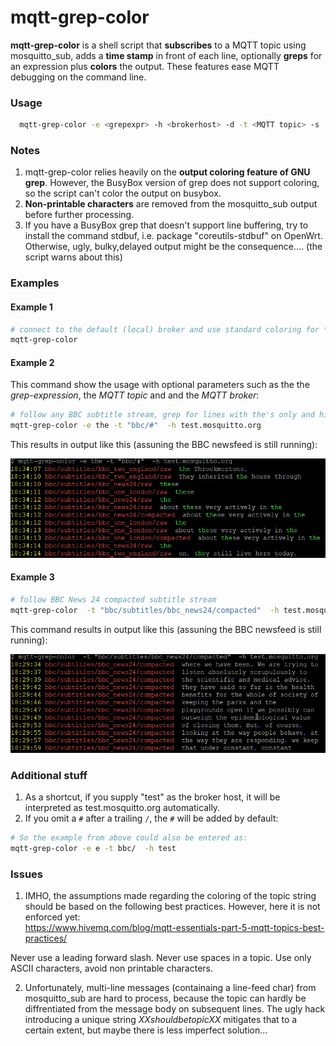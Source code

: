 # mqtt-grep-color

**mqtt-grep-color** is a shell script that **subscribes** to a MQTT topic using mosquitto_sub, adds a **time stamp** in front of each line, optionally **greps** for an expression plus **colors** the output. These features ease MQTT debugging on the command line.

### Usage
```sh
  mqtt-grep-color -e <grepexpr> -h <brokerhost> -d -t <MQTT topic> -s
```

### Notes
1. mqtt-grep-color relies heavily on the **output coloring feature of GNU grep**. However, the BusyBox version of grep does not support coloring, so the script can't color the output on busybox.
2. **Non-printable characters** are removed from the mosquitto_sub output before further processing.
3. If you have a BusyBox grep that doesn't support line buffering, try to install the command stdbuf, i.e. package "coreutils-stdbuf" on OpenWrt. Otherwise, ugly, bulky,delayed output might be the consequence.... (the script warns about this)

### Examples

#### Example 1

```sh
# connect to the default (local) broker and use standard coloring for *all* messages from the broker
mqtt-grep-color
```

#### Example 2

This command show the usage with optional parameters such as the the _grep-expression_, the _MQTT topic_ and and the _MQTT broker_:
```sh
# follow any BBC subtitle stream, grep for lines with the's only and highlight them (dosn't make much sense but shows the capabilities)
mqtt-grep-color -e the -t "bbc/#"  -h test.mosquitto.org
```
This results in output  like this (assuning the BBC newsfeed is still running):

![Sample output from mqtt-grep-color with a grep option](sample_bbc24_with_the.png?raw=true "Sample output with grep expression")

#### Example 3

```sh
# follow BBC News 24 compacted subtitle stream 
mqtt-grep-color  -t "bbc/subtitles/bbc_news24/compacted"  -h test.mosquitto.org
```

This command results in output like this (assuning the BBC newsfeed is still running):

![Another sample output from mqtt-grep-color](sample_bbc24.png?raw=true "Sample output from the BBC MQTT feed")

### Additional stuff

1. As a shortcut, if you supply "test" as the broker host, it will be interpreted as test.mosquitto.org automatically.
2. If you omit a `#` after a trailing `/`, the `#` will be added by default:

```sh
# So the example from above could also be entered as:
mqtt-grep-color -e e -t bbc/  -h test
```

### Issues

1. IMHO, the assumptions made regarding the coloring of the topic string should be based on the following best practices. However, here it is not enforced yet:  
<https://www.hivemq.com/blog/mqtt-essentials-part-5-mqtt-topics-best-practices/>

  Never use a leading forward slash.
  Never use spaces in a topic.
  Use only ASCII characters, avoid non printable characters.

2. Unfortunately, multi-line messages (containaing a line-feed char) from mosquitto_sub are hard to process, because the topic can hardly be diffrentiated from the message body on subsequent lines. The ugly hack introducing a unique string _XXshouldbetopicXX_ mitigates that to a certain extent, but maybe there is less imperfect solution...
